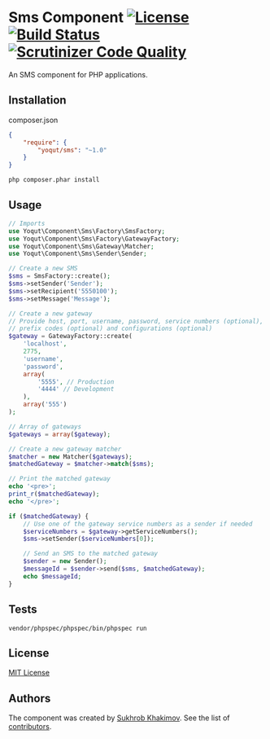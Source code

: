 # Sms Component [![License](https://poser.pugx.org/yoqut/sms/license.svg)](https://packagist.org/packages/yoqut/sms) [![Build Status](https://travis-ci.org/Yoqut/Sms.svg?branch=master)](https://travis-ci.org/Yoqut/Sms) [![Scrutinizer Code Quality](https://scrutinizer-ci.com/g/Yoqut/Sms/badges/quality-score.png?b=master)](https://scrutinizer-ci.com/g/Yoqut/Sms/?branch=master)

An SMS component for PHP applications.

## Installation
composer.json
```json
{
    "require": {
        "yoqut/sms": "~1.0"
    }
}
```

```shell
php composer.phar install
```

## Usage
```php
// Imports
use Yoqut\Component\Sms\Factory\SmsFactory;
use Yoqut\Component\Sms\Factory\GatewayFactory;
use Yoqut\Component\Sms\Gateway\Matcher;
use Yoqut\Component\Sms\Sender\Sender;

// Create a new SMS
$sms = SmsFactory::create();
$sms->setSender('Sender');
$sms->setRecipient('5550100');
$sms->setMessage('Message');

// Create a new gateway
// Provide host, port, username, password, service numbers (optional),
// prefix codes (optional) and configurations (optional)
$gateway = GatewayFactory::create(
    'localhost',
    2775,
    'username',
    'password',
    array(
        '5555', // Production
        '4444' // Development
    ),
    array('555')
);

// Array of gateways
$gateways = array($gateway);

// Create a new gateway matcher
$matcher = new Matcher($gateways);
$matchedGateway = $matcher->match($sms);

// Print the matched gateway
echo '<pre>';
print_r($matchedGateway);
echo '</pre>';

if ($matchedGateway) {
    // Use one of the gateway service numbers as a sender if needed
    $serviceNumbers = $gateway->getServiceNumbers();
    $sms->setSender($serviceNumbers[0]);

    // Send an SMS to the matched gateway
    $sender = new Sender();
    $messageId = $sender->send($sms, $matchedGateway);
    echo $messageId;
}
```

## Tests
```shell
vendor/phpspec/phpspec/bin/phpspec run
```

## License
[MIT License](https://github.com/Yoqut/Sms/blob/master/LICENSE "MIT License")

## Authors
The component was created by [Sukhrob Khakimov](https://github.com/Sukhrob "Sukhrob Khakimov"). See the list of [contributors](https://github.com/Yoqut/Sms/graphs/contributors "contributors").
